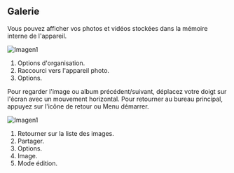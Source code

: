 ## Galerie

Vous pouvez afficher vos photos et vidéos stockées dans la mémoire interne de l'appareil.

![Imagen1](http://static.energysistem.com/images/manuals/42674/56e997060a1dc.jpg) <br>

1. Options d'organisation.
2. Raccourci vers l'appareil photo.
3. Options.


Pour regarder l'image ou album précédent/suivant, déplacez votre doigt sur l'écran avec un mouvement horizontal.
Pour retourner au bureau principal, appuyez sur l'icône de retour ou Menu démarrer.

![Imagen1](http://static.energysistem.com/images/manuals/42674/56efe6166344a.jpg)

1. Retourner sur la liste des images.
2. Partager.
3. Options.
4. Image.
5. Mode édition.




